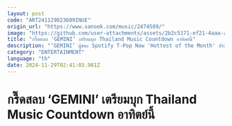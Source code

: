 ```yaml
---
layout: post
code: "ART241129023609INUE"
origin_url: "https://www.sanook.com/music/2474589/"
image: "https://github.com/user-attachments/assets/2b2c5171-ef21-4aaa-a92b-45a47d3ea790"
title: "กรี๊ดสลบ ‘GEMINI’ เตรียมบุก Thailand Music Countdown อาทิตย์นี้"
description: "‘GEMINI’ ผู้ชนะ Spotify T-Pop Now 'Hottest of the Month' ประจำเดือนตุลาคม เตรียมขึ้นโชว์ Thailand Music Countdown อาทิตย์นี้ เพื่อขอบคุณแฟน ๆ ที่ร่วมโหวตให้กับเพลง ‘เหนื่อยหน่อยนะ (SOMEONE LIKE ME)’ "
category: "ENTERTAINMENT"
language: "th"
date: 2024-11-29T02:41:03.981Z
---
```


# กรี๊ดสลบ ‘GEMINI’ เตรียมบุก Thailand Music Countdown อาทิตย์นี้
